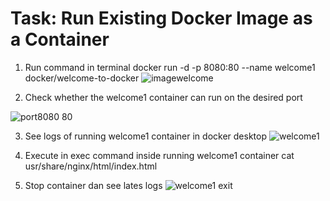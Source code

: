 # Task: Run Existing Docker Image as a Container

1. Run command in terminal docker run -d -p 8080:80 --name welcome1 docker/welcome-to-docker
![imagewelcome](https://github.com/ivialvam/learning-docker/assets/97967090/d5fe324b-9a13-4282-b99e-917c2338d4a4)

2. Check whether the welcome1 container can run on the desired port

![port8080 80](https://github.com/ivialvam/learning-docker/assets/97967090/5d2d0c78-c113-4205-b375-6105a1432a12)

3. See logs of running welcome1 container in docker desktop
![welcome1](https://github.com/ivialvam/learning-docker/assets/97967090/7c3863f0-b99b-4869-9943-6faf2fa24d30)

4. Execute in exec command inside running welcome1 container cat usr/share/nginx/html/index.html

5. Stop container dan see lates logs
![welcome1 exit](https://github.com/ivialvam/learning-docker/assets/97967090/5f9e4a83-78b6-4953-a9da-290d1d1e48f9)



